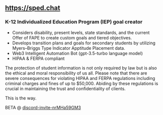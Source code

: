 ## https://sped.chat

### K-12 Individualized Education Program (IEP) goal creator

- Considers disability, present levels, state standards, and the current Offer of FAPE to create custom goals and tiered objectives.
- Develops transition plans and goals for secondary students by utilizing Myers–Briggs Type Indicator Apptitude Placement data.
- Web3 Intelligent Automation Bot (gpt-3.5-turbo language model)
- HIPAA & FERPA compliant

The protection of student information is not only required by law but is also the ethical and moral responsibility of us all.  Please note that there are severe consequences for violating HIPAA and FERPA regulations including criminal charges and fines of up to $50,000.  Abiding by these regulations is crucial in maintaining the trust and confidentiality of clients.

This is the way.

BETA @ [discord-invite-nrMHa59GM3](https://discord.com/invite/nrMHa59GM3)
